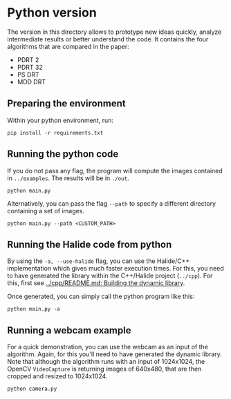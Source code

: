 # Python version

The version in this directory allows to prototype new ideas quickly, analyze intermediate results or better understand the code. It contains the four algorithms that are compared in the paper:

 * PDRT 2
 * PDRT 32
 * PS DRT
 * MDD DRT


## Preparing the environment
Within your python environment, run:
```shell
pip install -r requirements.txt
```

## Running the python code
If you do not pass any flag, the program will compute the images contained in `../examples`. The results will be in `./out`.

```shell
python main.py
```
Alternatively, you can pass the flag `--path` to specify a different directory containing a set of images.
```shell
python main.py --path <CUSTOM_PATH>
```

## Running the Halide code from python
By using the `-a, --use-halide` flag, you can use the Halide/C++ implementation which gives much faster execution times. 
For this, you need to have generated the library within the C++/Halide project (`../cpp`). For this, first see [../cpp/README.md: Building the dynamic library](../cpp/README.md).

Once generated, you can simply call the python program like this:

```shell
python main.py -a
```

## Running a webcam example
For a quick demonstration, you can use the webcam as an input of the algorithm. Again, for this you'll need to have generated the dynamic library. Note that although the algorithm runs with an input of 1024x1024, the OpenCV `VideoCapture` is returning images of 640x480, that are then cropped and resized to 1024x1024.
```shell
python camera.py
```
